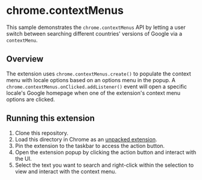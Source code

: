 # chrome.contextMenus

This sample demonstrates the `chrome.contextMenus` API by letting a user switch between searching different countries' versions of Google via a `contextMenu`.

## Overview

The extension uses `chrome.contextMenus.create()` to populate the context menu with locale options based on an options menu in the popup. A `chrome.contextMenus.onClicked.addListener()` event will open a specific locale's Google homepage when one of the extension's context menu options are clicked.

## Running this extension

1. Clone this repository.
2. Load this directory in Chrome as an [unpacked extension](https://developer.chrome.com/docs/extensions/mv3/getstarted/development-basics/#load-unpacked).
3. Pin the extension to the taskbar to access the action button.
4. Open the extension popup by clicking the action button and interact with the UI.
5. Select the text you want to search and right-click within the selection to view and interact with the context menu.
